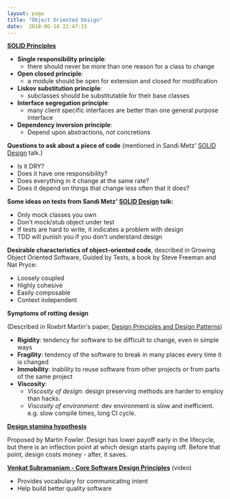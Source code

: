 ```yaml
---
layout: page
title: "Object Oriented Design"
date:  2018-06-14 22:47:15
---
```


**[SOLID Principles](/notes/solid/)**

- **Single responsibility principle**:
  - there should never be more than one reason for a class to change
- **Open closed principle**:
  - a module should be open for extension and closed for modification
- **Liskov substitution principle**:
  - subclasses should be substitutable for their base classes
- **Interface segregation principle**:
  - many client specific interfaces are better than one general purpose interface
- **Dependency inversion principle**:
  - Depend upon abstractions, not concretions

**Questions to ask about a piece of code**
(mentioned in Sandi Metz'
[SOLID Design](https://www.youtube.com/watch?v=v-2yFMzxqwU)
talk.)

- Is it DRY?
- Does it have one responsibility?
- Does everything in it change at the same rate?
- Does it depend on things that change less often that it does?

**Some ideas on tests
from Sandi Metz'
[SOLID Design](https://www.youtube.com/watch?v=v-2yFMzxqwU)
talk:**

- Only mock classes you own
- Don't mock/stub object under test
- If tests are hard to write, it indicates a problem with design
- TDD will punish you if you don't understand design

**Desirable characteristics of object-oriented code**,
described in Growing Object Oriented Software, Guided by Tests,
a book by Steve Freeman and Nat Pryce:

- Loosely coupled
- Highly cohesive
- Easily composable
- Context independent

**Symptoms of rotting design**

(Described in Roebrt Martin's paper,
[Design Principles and Design Patterns](https://fi.ort.edu.uy/innovaportal/file/2032/1/design_principles.pdf))

- **Rigidity**:
  tendency for software to be difficult to change,
  even in simple ways
- **Fragility**:
  tendency of the software to break in many places every time it is changed
- **Immobility**:
  inability to reuse software from other projects
  or from parts of the same project
- **Viscosity**:
  - _Viscosity of design_:
  design preserving methods are harder to employ than hacks.
  - _Viscosity of environment_: dev environment is slow and inefficient.
  e.g. slow compile times, long CI cycle.

**[Design stamina hypothesis](https://www.martinfowler.com/bliki/DesignStaminaHypothesis.html)**

Proposed by Martin Fowler.
Design has lower payoff early in the lifecycle,
but there is an inflection point at which design starts paying off.
Before that point, design costs money - after, it saves.

**[Venkat Subramaniam - Core Software Design Principles](https://vimeo.com/97541185)**
(video)

- Provides vocabulary for communicating intent
- Help build better quality software
